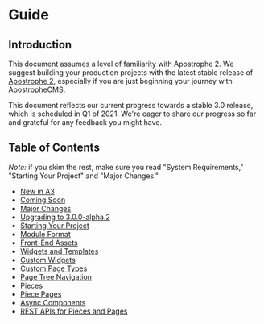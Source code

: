 # Guide

## Introduction

This document assumes a level of familiarity with Apostrophe 2. We suggest building your production projects with the latest stable release of [Apostrophe 2](https://docs.apostrophecms.org), especially if you are just beginning your journey with ApostropheCMS.

This document reflects our current progress towards a stable 3.0 release, which is scheduled in Q1 of 2021. We're eager to share our progress so far and grateful for any feedback you might have.

## Table of Contents

*Note:* if you skim the rest, make sure you read "System Requirements," "Starting Your Project" and "Major Changes."

* [New in A3](whats-new.md)
* [Coming Soon](coming-soon.md)
* [Major Changes](major-changes.md)
* [Upgrading to 3.0.0-alpha.2](upgrade.md)
* [Starting Your Project](starting-your-project.md)
* [Module Format](module-format-example.md)
* [Front-End Assets](front-end-assets.md)
* [Widgets and Templates](widgets-and-templates.md)
* [Custom Widgets](custom-widgets.md)
* [Custom Page Types](custom-page-types.md)
* [Page Tree Navigation](page-tree-navigation.md)
* [Pieces](pieces.md)
* [Piece Pages](piece-pages.md)
* [Async Components](async-components.md)
* [REST APIs for Pieces and Pages](rest-apis.md)
